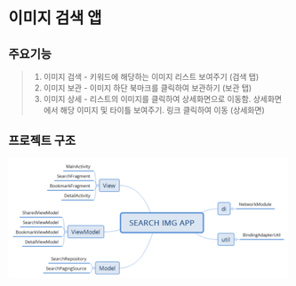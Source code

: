 # 이미지 검색 앱
## 주요기능
>   1. 이미지 검색 - 키워드에 해당하는 이미지 리스트 보여주기 (검색 탭)
>   2. 이미지 보관 - 이미지 하단 북마크를 클릭하여 보관하기 (보관 탭)
>   3. 이미지 상세 - 리스트의 이미지를 클릭하여 상세화면으로 이동함.
>                    상세화면에서 해당 이미지 및 타이틀 보여주기. 링크 클릭하여 이동 (상세화면)
## 프로젝트 구조
![구조](https://github.com/hyunju92/SearchImgPr/blob/master/app/src/main/res/drawable/project_structure.png)
